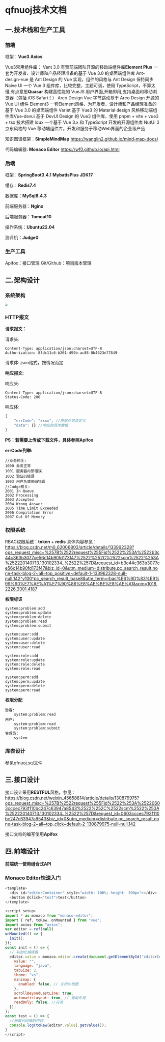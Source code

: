 # **qfnuoj技术文档**

## 	一.技术栈和生产工具

### 		前端

框架：**Vue3**   **Axios**

Vue3常用组件库：
Vant 3.0   有赞前端团队开源的移动端组件库
**​Element Plus**   一套为开发者、设计师和产品经理准备的基于 Vue 3.0 的桌面端组件库
​Ant-design-vue   是 Ant Design 的 Vue 实现，组件的风格与 Ant Design 保持同步
​Naive UI   一个 Vue 3 组件库，比较完整，主题可调，使用 TypeScript，不算太慢,有点意思
​**Quasar**   构建高性能的 VueJS 用户界面,开箱即用,支持桌面和移动浏览器（包括 iOS Safari！）
​Arco Design Vue   字节跳动基于 Arco Design 开源的 Vue UI 组件
​Element3   一套Element风格，为开发者、设计师和产品经理准备的基于 Vue 3.0 的桌面端组件
​Varlet   基于 Vue3 的 Material design 风格移动端组件库
​Vue-devui   基于 DevUI Design 的 Vue3 组件库，使用 pnpm + vite + vue3 + tsx 技术搭建
​Idux   一个基于 Vue 3.x 和 TypeScript 开发的开源组件库
​NutUI 3   京东风格的 Vue 移动端组件库，开发和服务于移动Web界面的企业级产品

知识图谱框架：**SimpleMindMap** https://wanglin2.github.io/mind-map-docs/

代码编辑器: **Monaco Editor** https://wf0.github.io/api.html

### 		后端

框架：**SpringBoot3.4.1** **MybatisPlus** **JDK17**

缓存：**Redis7.4**

数据库：**MySql8.4.3**

前端服务器：**Nginx**

后端服务器：**Tomcat10**

操作系统：**Ubuntu22.04**

测评机：**Judge0**

### 		生产工具

Apifox：接口管理
Git/Github：项目版本管理

## 	二.架构设计

### 			系统架构

<img src="https://github.com/Preparing-for-the-25-4C/qfnuOJ/blob/%E6%8A%80%E6%9C%AF%E6%96%87%E6%A1%A3/qfnuoj%E7%B3%BB%E7%BB%9F%E6%9E%B6%E6%9E%84.png?raw=true" style="zoom: 50%;" />

### 	HTTP报文

**请求报文：**

请求头: 
```
Content-Type: application/json;charset=UTF-8
Authorization: 8fdc11c6-b261-499b-ac88-0b4623e77849
```
请求体:
json格式，按情况而定

**响应报文:**

响应头:
```
Content-Type: application/json;charset=UTF-8
Status-Code: 200
```
响应体:

```javascript
{
    "errCode": "xxxx", //根据业务自定义
    "data": {} //响应的具体数据
}
```

**PS：若需要上传或下载文件，具体参照Apifox**

**errCode列举:**
```
//业务相关:
1000 业务正常
1001 服务器内部错误
1002 验证码错误
1003 用户名或密码错误
//Judge相关:
2001 In Queue
2002 Processing
2003 Accepted
2004 Wrong Answer
2005 Time Limit Exceeded
2006 Compilation Error
2007 Out Of Memory
```

### 权限系统

RBAC权限系统：**token** + **redis**
具体内容参见：https://blog.csdn.net/m0_62006803/article/details/133962328?ops_request_misc=%257B%2522request%255Fid%2522%253A%2522b3c44c363b3077ce56c14b90fd173f47%2522%252C%2522scm%2522%253A%252220140713.130102334..%2522%257D&request_id=b3c44c363b3077ce56c14b90fd173f47&biz_id=0&utm_medium=distribute.pc_search_result.none-task-blog-2~all~top_positive~default-1-133962328-null-null.142^v100^pc_search_result_base8&utm_term=rbac%E6%9D%83%E9%99%90%E7%AE%A1%E7%90%86%E8%AE%BE%E8%AE%A1&spm=1018.2226.3001.4187

**权限标识**

```
system:problem:add
system:problem:update
system:problem:delete
system:problem:read
system:problem:submit

system:user:add
system:user:update
system:user:delete
system:user:read

system:role:add
system:role:update
system:role:delete
system:role:read

system:perm:add
system:perm:update
system:perm:delete
system:perm:read
```

**权限分配**
```
游客:
    system:problem:read
用户:
    system:problem:read
    system:problem:submit
管理员:
    system
```

### 库表设计

参见qfnuoj.sql文件

## 三.接口设计

接口设计采用**RESTFUL**风格，参见：https://blog.csdn.net/weixin_45658814/article/details/130879975?ops_request_misc=%257B%2522request%255Fid%2522%253A%25220603cccec793f110bc247c63947a8543%2522%252C%2522scm%2522%253A%252220140713.130102334..%2522%257D&request_id=0603cccec793f110bc247c63947a8543&biz_id=0&utm_medium=distribute.pc_search_result.none-task-blog-2~all~top_click~default-2-130879975-null-null.142

接口文档的编写使用**Apifox**

## 四.前端设计
**前端统一使用组合式API**

### Monaco Editor快速入门
```javascript
<template>
  <div id="editorContainer" style="width: 100%; height: 300px"></div>
  <button @click="test">test</button>
</template>

<script setup>
import * as monaco from "monaco-editor";
import { ref, toRaw, onMounted } from "vue";
import axios from "axios";
var editor = ref(null)
onMounted(() => {
  init();
});
const init = () => {
  // 初始化编辑器
  editor.value = monaco.editor.create(document.getElementById("editorContainer"), {
    value: "",
    language: "java",
    tabSize: 2,
    theme: "vs",
    minimap: {
      enabled: false, // 关闭小地图
    },
    scrollBeyondLastLine: true,
    automaticLayout: true, // 自动布局
    readOnly: false, //只读
  });
};
const test = () => {
  //获取代码框的内容
  console.log(toRaw(editor.value).getValue());
}
</script>
```
